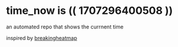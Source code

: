 # time_now is (( 1707296400508 ))

an automated repo that shows the currnent time

inspired by [breakingheatmap](https://github.com/breakingheatmap/breakingheatmap)